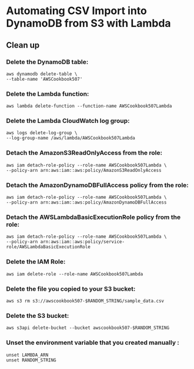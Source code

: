 # Automating CSV Import into DynamoDB from S3 with Lambda

## Clean up 
### Delete the DynamoDB table:
```
aws dynamodb delete-table \
--table-name 'AWSCookbook507'
```

### Delete the Lambda function:

`aws lambda delete-function --function-name AWSCookbook507Lambda`

### Delete the Lambda CloudWatch log group:
```
aws logs delete-log-group \
--log-group-name /aws/lambda/AWSCookbook507Lambda
```

### Detach the AmazonS3ReadOnlyAccess from the role:
```
aws iam detach-role-policy --role-name AWSCookbook507Lambda \
--policy-arn arn:aws:iam::aws:policy/AmazonS3ReadOnlyAccess
```

### Detach the AmazonDynamoDBFullAccess policy from the role:
```
aws iam detach-role-policy --role-name AWSCookbook507Lambda \
--policy-arn arn:aws:iam::aws:policy/AmazonDynamoDBFullAccess
```

### Detach the AWSLambdaBasicExecutionRole policy from the role:
```
aws iam detach-role-policy --role-name AWSCookbook507Lambda \
--policy-arn arn:aws:iam::aws:policy/service-role/AWSLambdaBasicExecutionRole
```

### Delete the IAM Role:

`aws iam delete-role --role-name AWSCookbook507Lambda`

### Delete the file you copied to your S3 bucket:

`aws s3 rm s3://awscookbook507-$RANDOM_STRING/sample_data.csv`

### Delete the S3 bucket:

`aws s3api delete-bucket --bucket awscookbook507-$RANDOM_STRING`

### Unset the environment variable that you created manually :
```
unset LAMBDA_ARN
unset RANDOM_STRING
```
